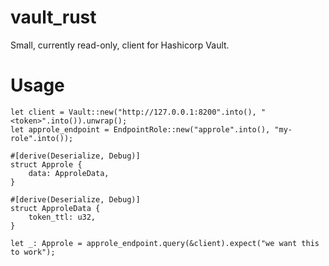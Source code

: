 # vault_rust

Small, currently read-only, client for Hashicorp Vault.

# Usage

```
let client = Vault::new("http://127.0.0.1:8200".into(), "<token>".into()).unwrap();
let approle_endpoint = EndpointRole::new("approle".into(), "my-role".into());

#[derive(Deserialize, Debug)]
struct Approle {
    data: ApproleData, 
}

#[derive(Deserialize, Debug)]
struct ApproleData {
    token_ttl: u32,
}

let _: Approle = approle_endpoint.query(&client).expect("we want this to work");
```

